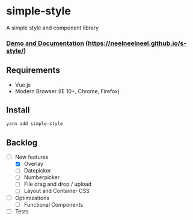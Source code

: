 # simple-style

A simple style and component library

### [Demo and Documentation](https://neelneelneel.github.io/s-style/) (https://neelneelneel.github.io/s-style/)

## Requirements
 * Vue.js
 * Modern Browser (IE 10+, Chrome, Firefox)

## Install

``` bash
yarn add simple-style
```

## Backlog
* [ ] New features
    * [x] Overlay
    * [ ] Datepicker
    * [ ] Numberpicker
    * [ ] File drag and drop / upload
    * [ ] Layout and Container CSS
* [ ] Optimizations
    * [ ] Functional Components 
* [ ] Tests
